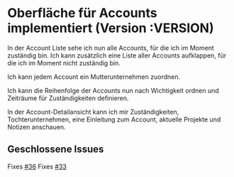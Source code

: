 # Oberfläche für Accounts implementiert (Version :VERSION)

In der Account Liste sehe ich nun alle Accounts, für die ich im Moment zuständig bin. Ich kann zusätzlich eine Liste aller Accounts aufklappen, für die ich im Moment nicht zuständig bin.

Ich kann jedem Account ein Mutterunternehmen zuordnen.

Ich kann die Reihenfolge der Accounts nun nach Wichtigkeit ordnen und Zeiträume für Zuständigkeiten definieren.

In der Account-Detailansicht kann ich mir Zuständigkeiten, Tochterunternehmen, eine Einleitung zum Account, aktuelle Projekte und Notizen anschauen.

## Geschlossene Issues

Fixes [#36](https://github.com/cabcookie/personal-crm/issues/36)
Fixes [#33](https://github.com/cabcookie/personal-crm/issues/33)
